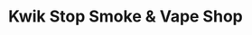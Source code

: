 ---
title: "Kwik Stop Smoke & Vape Shop"
url: /comayagua/kwik-stop-smoke-und-vape-shop/
shop: E-Zigaretten
---